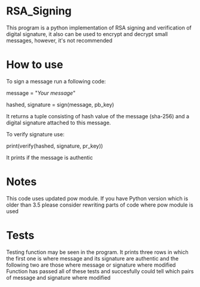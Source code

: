 # RSA_Signing

This program is a python implementation of RSA signing and verification of digital signature, it also can be used to encrypt and decrypt small messages, however, it's not recommended

# How to use
To sign a message run a following code:

message = "*Your message*"

hashed, signature = sign(message, pb_key)

It returns a tuple consisting of hash value of the message (sha-256) and a digital signature attached to this message.

To verify signature use:

print(verify(hashed, signature, pr_key))

It prints if the message is authentic

# Notes
This code uses updated pow module. If you have Python version which is older than 3.5 please consider rewriting parts of code where pow module is used

# Tests
Testing function may be seen in the program. It prints three rows in which the first one is where message and its signature are authentic and the following two are those where message or signature where modified
Function has passed all of these tests and succesfully could tell which pairs of message and signature where modified
